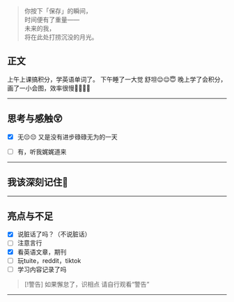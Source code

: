 > 你按下「保存」的瞬间，  
> 时间便有了重量——  
> 未来的我，  
> 将在此处打捞沉没的月光。  

## 正文
上午上课搞积分，学英语单词了。
下午睡了一大觉 舒坦😌😌😇
晚上学了会积分，画了一小会图，效率很慢🥶🥶🥶🥶


---
## 思考与感触😲
- [x] 无😔😔
 又是没有进步碌碌无为的一天
- [ ] 有，听我娓娓道来


---
## 我该深刻记住🦊


---
## 亮点与不足
- [x] 说脏话了吗？（不说脏话）
- [ ] 注意言行
- [x] 看英语文章，期刊
- [ ] 玩tuite，reddit，tiktok
- [ ] 学习内容记录了吗

> [!警告]
> 如果懈怠了，识相点
> 请自行观看“警告”

---


